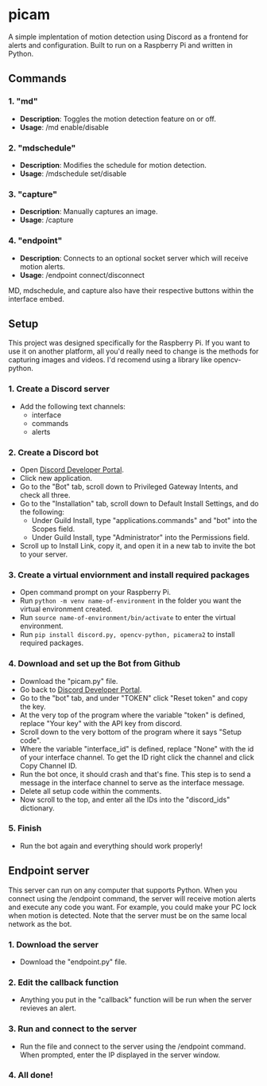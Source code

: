 # picam

A simple implentation of motion detection using Discord as a frontend for alerts and configuration. Built to run on a Raspberry Pi and written in Python.

## Commands

### 1. "md"
- **Description**: Toggles the motion detection feature on or off.  
- **Usage**: /md enable/disable

### 2. "mdschedule"
- **Description**: Modifies the schedule for motion detection.  
- **Usage**: /mdschedule set/disable

### 3. "capture"
- **Description**: Manually captures an image.
- **Usage**: /capture

### 4. "endpoint"
- **Description**: Connects to an optional socket server which will receive motion alerts.
- **Usage**: /endpoint connect/disconnect

MD, mdschedule, and capture also have their respective buttons within the interface embed.

## Setup

This project was designed specifically for the Raspberry Pi. If you want to use it on another platform, all you'd really need to change is the methods for capturing images and videos. I'd recomend using a library like opencv-python.

### 1. Create a Discord server
- Add the following text channels:
  - interface
  - commands
  - alerts

### 2. Create a Discord bot
- Open [Discord Developer Portal](https://discord.com/developers).
- Click new application.
- Go to the "Bot" tab, scroll down to Privileged Gateway Intents, and check all three.
- Go to the "Installation" tab, scroll down to Default Install Settings, and do the following:
  - Under Guild Install, type "applications.commands" and "bot" into the Scopes field.
  - Under Guild Install, type "Administrator" into the Permissions field.
- Scroll up to Install Link, copy it, and open it in a new tab to invite the bot to your server.

### 3. Create a virtual enviornment and install required packages
- Open command prompt on your Raspberry Pi.
- Run `python -m venv name-of-environment` in the folder you want the virtual environment created.
- Run `source name-of-environment/bin/activate` to enter the virtual environment.
- Run `pip install discord.py, opencv-python, picamera2` to install required packages.

### 4. Download and set up the Bot from Github
- Download the "picam.py" file.
- Go back to [Discord Developer Portal](https://discord.com/developers).
- Go to the "bot" tab, and under "TOKEN" click "Reset token" and copy the key.
- At the very top of the program where the variable "token" is defined, replace "Your key" with the API key from discord.
- Scroll down to the very bottom of the program where it says "Setup code".
- Where the variable "interface_id" is defined, replace "None" with the id of your interface channel. To get the ID right click the channel and click Copy Channel ID.
- Run the bot once, it should crash and that's fine. This step is to send a message in the interface channel to serve as the interface message.
- Delete all setup code within the comments.
- Now scroll to the top, and enter all the IDs into the "discord_ids" dictionary.

### 5. Finish
- Run the bot again and everything should work properly!

## Endpoint server

This server can run on any computer that supports Python. When you connect using the /endpoint command, the server will receive motion alerts and execute any code you want. For example, you could make your PC lock when motion is detected. Note that the server must be on the same local network as the bot.

### 1. Download the server
- Download the "endpoint.py" file.

### 2. Edit the callback function
- Anything you put in the "callback" function will be run when the server revieves an alert.

### 3. Run and connect to the server
- Run the file and connect to the server using the /endpoint command. When prompted, enter the IP displayed in the server window.

### 4. All done!
